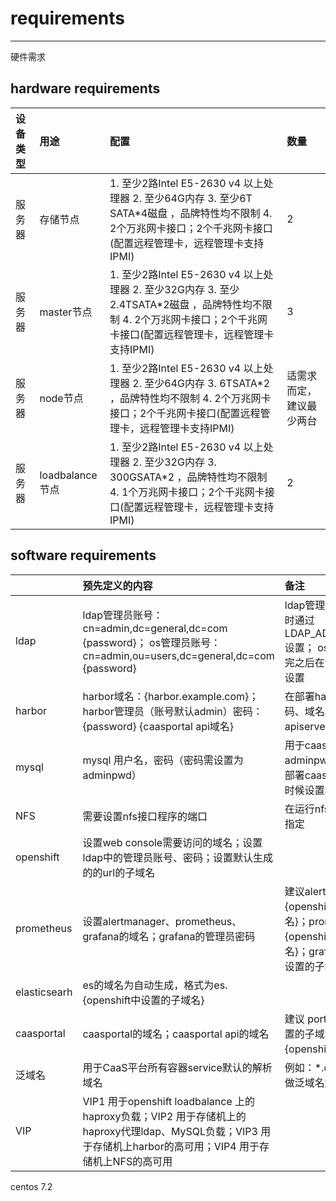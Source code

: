 # requirements

---

硬件需求

## hardware requirements

| 设备类型 | 用途 | 配置 | 数量 |
| :--- | :--- | :--- | :--- |
| 服务器 | 存储节点 | 1.  至少2路Intel E5-2630 v4 以上处理器  2.  至少64G内存  3.  至少6T SATA\*4磁盘 ，品牌特性均不限制  4.  2个万兆网卡接口；2个千兆网卡接口\(配置远程管理卡，远程管理卡支持IPMI\) | 2 |
| 服务器 | master节点 | 1.  至少2路Intel E5-2630 v4 以上处理器  2.  至少32G内存  3.  至少2.4TSATA\*2磁盘 ，品牌特性均不限制 4.  2个万兆网卡接口；2个千兆网卡接口\(配置远程管理卡，远程管理卡支持IPMI\) | 3 |
| 服务器 | node节点 | 1. 至少2路Intel E5-2630 v4 以上处理器  2.  至少64G内存  3.  6TSATA\*2 ，品牌特性均不限制  4.  2个万兆网卡接口；2个千兆网卡接口\(配置远程管理卡，远程管理卡支持IPMI\) | 适需求而定，建议最少两台 |
| 服务器 | loadbalance节点 | 1.  至少2路Intel E5-2630 v4 以上处理器  2.  至少32G内存  3.  300GSATA\*2 ，品牌特性均不限制  4.  1个万兆网卡接口；2个千兆网卡接口\(配置远程管理卡，远程管理卡支持IPMI\) | 2 |

## software requirements

|  | 预先定义的内容 | 备注 |
| :--- | :--- | :--- |
| ldap | ldap管理员账号：cn=admin,dc=general,dc=com {password}；   os管理员账号：cn=admin,ou=users,dc=general,dc=com {password} | ldap管理员账号在部署ldap时通过LDAP\_ADMIN\_PASSWORD设置； os管理员账号在部署完之后在创建的user.ldif中设置 |
| harbor | harbor域名：{harbor.example.com}；harbor管理员（账号默认admin）密码：{password}  {caasportal api域名} | 在部署harbor的时候设置密码、域名以及caasportal apiserver的域名 |
| mysql | mysql 用户名，密码（密码需设置为adminpwd） | 用于caasportal，不设置为adminpwd的话，则需要在部署caasporta的muddle的时候设置相关的环境变量 |
| NFS | 需要设置nfs接口程序的端口 | 在运行nfs接口程序的命令中指定 |
| openshift | 设置web console需要访问的域名；设置ldap中的管理员账号、密码；设置默认生成的的url的子域名 |  |
| prometheus | 设置alertmanager、prometheus、grafana的域名；grafana的管理员密码 | 建议alertmanager.{openshift中设置的子域名}；prometheus.{openshift中设置的子域名}；grafana.{openshift中设置的子域名} |
| elasticsearh | es的域名为自动生成，格式为es.{openshift中设置的子域名} |  |
| caasportal | caasportal的域名；caasportal api的域名 | 建议 portal.{openshift中设置的子域名}；portalapi.{openshift中设置的子域名} |
| 泛域名 | 用于CaaS平台所有容器service默认的解析域名 | 例如：\*.caas.domain.com做泛域名解析到VIP1 |
| VIP | VIP1 用于openshift loadbalance 上的haproxy负载；VIP2 用于存储机上的haproxy代理ldap、MySQL负载；VIP3 用于存储机上harbor的高可用；VIP4 用于存储机上NFS的高可用 |  |

centos 7.2




